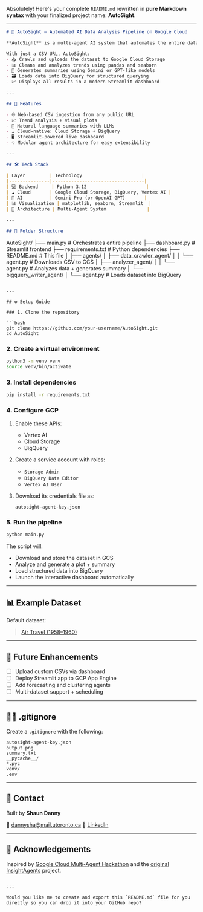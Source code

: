 Absolutely! Here's your complete `README.md` rewritten in **pure Markdown syntax** with your finalized project name: **AutoSight**.

---

```markdown
# 🤖 AutoSight – Automated AI Data Analysis Pipeline on Google Cloud

**AutoSight** is a multi-agent AI system that automates the entire data analytics pipeline — from dataset ingestion to AI-powered insights — using Google Cloud Platform (GCP).

With just a CSV URL, AutoSight:
- 📥 Crawls and uploads the dataset to Google Cloud Storage
- 📊 Cleans and analyzes trends using pandas and seaborn
- 🧠 Generates summaries using Gemini or GPT-like models
- 🗃️ Loads data into BigQuery for structured querying
- 📈 Displays all results in a modern Streamlit dashboard

---

## 🚀 Features

- 🌐 Web-based CSV ingestion from any public URL  
- 📈 Trend analysis + visual plots  
- 🤖 Natural language summaries with LLMs  
- ☁️ Cloud-native: Cloud Storage + BigQuery  
- 🖥️ Streamlit-powered live dashboard  
- 💡 Modular agent architecture for easy extensibility  

---

## 🛠️ Tech Stack

| Layer         | Technology                      |
|---------------|----------------------------------|
| 💻 Backend     | Python 3.12                      |
| ☁️ Cloud       | Google Cloud Storage, BigQuery, Vertex AI |
| 🤖 AI          | Gemini Pro (or OpenAI GPT)       |
| 📊 Visualization | matplotlib, seaborn, Streamlit  |
| 🧱 Architecture | Multi-Agent System               |

---

## 📁 Folder Structure

```

AutoSight/
├── main.py                      # Orchestrates entire pipeline
├── dashboard.py                 # Streamlit frontend
├── requirements.txt             # Python dependencies
├── README.md                    # This file
│
├── agents/
│   ├── data\_crawler\_agent/
│   │   └── agent.py             # Downloads CSV to GCS
│   ├── analyzer\_agent/
│   │   └── agent.py             # Analyzes data + generates summary
│   └── bigquery\_writer\_agent/
│       └── agent.py             # Loads dataset into BigQuery

````

---

## ⚙️ Setup Guide

### 1. Clone the repository

```bash
git clone https://github.com/your-username/AutoSight.git
cd AutoSight
````

### 2. Create a virtual environment

```bash
python3 -m venv venv
source venv/bin/activate
```

### 3. Install dependencies

```bash
pip install -r requirements.txt
```

### 4. Configure GCP

1. Enable these APIs:

   * Vertex AI
   * Cloud Storage
   * BigQuery
2. Create a service account with roles:

   * `Storage Admin`
   * `BigQuery Data Editor`
   * `Vertex AI User`
3. Download its credentials file as:

   ```
   autosight-agent-key.json
   ```

### 5. Run the pipeline

```bash
python main.py
```

The script will:

* Download and store the dataset in GCS
* Analyze and generate a plot + summary
* Load structured data into BigQuery
* Launch the interactive dashboard automatically

---

## 📊 Example Dataset

Default dataset:

> [Air Travel (1958–1960)](https://people.sc.fsu.edu/~jburkardt/data/csv/airtravel.csv)

---

## 🧠 Future Enhancements

* [ ] Upload custom CSVs via dashboard
* [ ] Deploy Streamlit app to GCP App Engine
* [ ] Add forecasting and clustering agents
* [ ] Multi-dataset support + scheduling

---

## 🙅‍♂️ .gitignore

Create a `.gitignore` with the following:

```
autosight-agent-key.json
output.png
summary.txt
__pycache__/
*.pyc
venv/
.env
```

---

## 💬 Contact

Built by **Shaun Danny**

📧 [dannysha@mail.utoronto.ca](mailto:dannysha@mail.utoronto.ca)
💼 [LinkedIn](https://www.linkedin.com/in/shaun-danny)

---

## 🏁 Acknowledgements

Inspired by [Google Cloud Multi-Agent Hackathon](https://googlecloudmultiagents.devpost.com) and the [original InsightAgents](https://github.com/Soulfullmens/insightagents) project.

```

---

Would you like me to create and export this `README.md` file for you directly so you can drop it into your GitHub repo?
```
